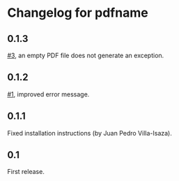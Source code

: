 Changelog for pdfname
=====================

0.1.3
-----

[#3](https://github.com/asr/pdfname/issues/3), an empty PDF file does
not generate an exception.

0.1.2
-----

[#1](https://github.com/asr/pdfname/issues/1), improved error message.

0.1.1
-----

Fixed installation instructions (by Juan Pedro Villa-Isaza).

0.1
---

First release.
